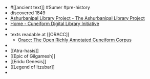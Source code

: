 - #[[ancient text]] #Sumer #pre-history
- discovered 1849
- [Ashurbanipal Library Project - The Ashurbanipal Library Project](https://oracc.museum.upenn.edu/asbp/)
- [Home - Cuneiform Digital Library Initiative](https://cdli.mpiwg-berlin.mpg.de/)
-
- texts readable at [[ORACC]]
	- [Oracc: The Open Richly Annotated Cuneiform Corpus](https://oracc.museum.upenn.edu/)
-
- [[Atra-hasis]]
- [[Epic of Gilgamesh]]
- [[Eridu Genesis]]
- [[Legend of Itzubar]]
-
